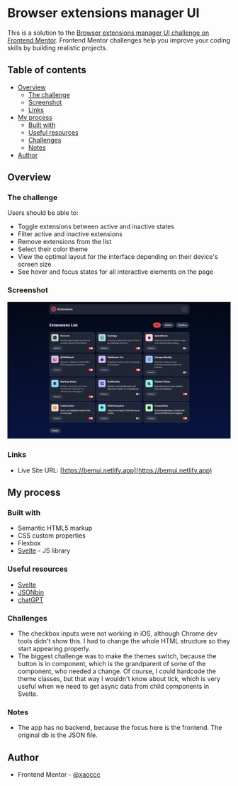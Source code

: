 # Browser extensions manager UI

This is a solution to the [Browser extensions manager UI challenge on Frontend Mentor](https://www.frontendmentor.io/challenges/browser-extension-manager-ui-yNZnOfsMAp). Frontend Mentor challenges help you improve your coding skills by building realistic projects. 

## Table of contents

- [Overview](#overview)
  - [The challenge](#the-challenge)
  - [Screenshot](#screenshot)
  - [Links](#links)
- [My process](#my-process)
  - [Built with](#built-with)
  - [Useful resources](#useful-resources)
  - [Challenges](#challenges)
  - [Notes](#notes)
- [Author](#author)

## Overview

### The challenge

Users should be able to:

- Toggle extensions between active and inactive states
- Filter active and inactive extensions
- Remove extensions from the list
- Select their color theme
- View the optimal layout for the interface depending on their device's screen size
- See hover and focus states for all interactive elements on the page

### Screenshot

![](./docs/screenshot.png)

### Links

- Live Site URL: [https://bemui.netlify.app](https://bemui.netlify.app)

## My process

### Built with

- Semantic HTML5 markup
- CSS custom properties
- Flexbox
- [Svelte](https://svelte.dev/) - JS library

### Useful resources

- [Svelte](https://svelte.dev/)
- [JSONbin](https://jsonbin.io/)
- [chatGPT](https://chatgpt.com/)

### Challenges

- The checkbox inputs were not working in iOS, although Chrome dev tools didn't show this. I had to change the whole HTML structure so they start appearing properly.
- The biggest challenge was to make the themes switch, because the button is in component, which is the grandparent of some of the component, who needed a change. Of course, I could hardcode the theme classes, but that way I wouldn't know about tick, which is very useful when we need to get async data from child components in Svelte.

### Notes

- The app has no backend, because the focus here is the frontend. The original db is the JSON file.

## Author

- Frontend Mentor - [@xaoccc](https://www.frontendmentor.io/profile/xaoccc)



